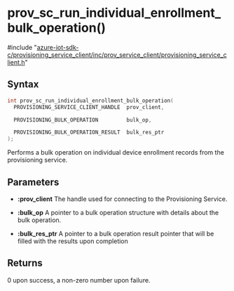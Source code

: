 # prov_sc_run_individual_enrollment_bulk_operation()

\#include "[azure-iot-sdk-c/provisioning_service_client/inc/prov_service_client/provisioning_service_client.h](../iot-c-ref-provisioning-service-client-h.md)"  

## Syntax

```C
int prov_sc_run_individual_enrollment_bulk_operation(
  PROVISIONING_SERVICE_CLIENT_HANDLE  prov_client,

  PROVISIONING_BULK_OPERATION         bulk_op,

  PROVISIONING_BULK_OPERATION_RESULT  bulk_res_ptr
);
```

Performs a bulk operation on individual device enrollment records from the provisioning service.

## Parameters
* **:prov_client** The handle used for connecting to the Provisioning Service. 

* **:bulk_op** A pointer to a bulk operation structure with details about the bulk operation. 

* **:bulk_res_ptr** A pointer to a bulk operation result pointer that will be filled with the results upon completion

## Returns
0 upon success, a non-zero number upon failure.

